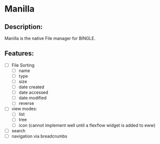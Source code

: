 # Manilla
## Description:
Manilla is the native File manager for BINGLE.

## Features:
- [ ] File Sorting
  - [ ] name
  - [ ] type
  - [ ] size
  - [ ] date created
  - [ ] date accessed
  - [ ] date modified
  - [ ] reverse
- [ ] view modes:
  - [ ] list
  - [ ] tree
  - [ ] icon (cannot implement well until a flexflow widget is added to eww)
- [ ] search
- [ ] navigation via breadcrumbs
